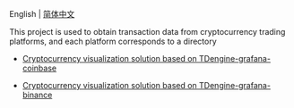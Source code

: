 English | [简体中文](README_zh.md)

This project is used to obtain transaction data from cryptocurrency trading platforms, and each platform corresponds to a directory

* [Cryptocurrency visualization solution based on TDengine-grafana-coinbase](docs/en-us/coinbase.md)

* [Cryptocurrency visualization solution based on TDengine-grafana-binance](docs/en-us/binance.md)
